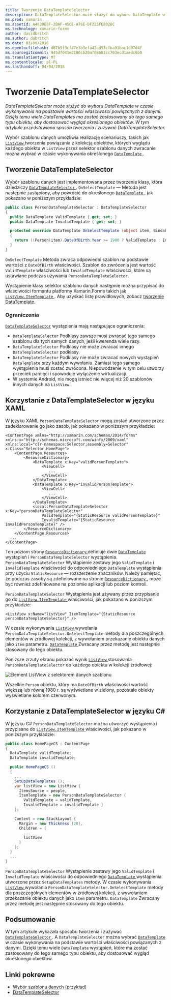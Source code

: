 ```yaml
---
title: Tworzenie DataTemplateSelector
description: DataTemplateSelector może służyć do wyboru DataTemplate w czasie wykonywania na podstawie wartości właściwości powiązanych z danymi. Dzięki temu wiele DataTemplates ma zostać zastosowany do tego samego typu obiektu, aby dostosować wygląd określonego obiektów. W tym artykule przedstawiono sposób tworzenia i zużywać DataTemplateSelector.
ms.prod: xamarin
ms.assetid: A4629E8F-2BAF-45CE-A76E-DF225FE8D26C
ms.technology: xamarin-forms
author: davidbritch
ms.author: dabritch
ms.date: 03/08/2016
ms.openlocfilehash: d87b9f3cf47e3b3efa42ad53cfba91bac1d07d4f
ms.sourcegitcommit: 945df041e2180cb20af08b83cc703ecd1aedc6b0
ms.translationtype: MT
ms.contentlocale: pl-PL
ms.lasthandoff: 04/04/2018
---
```

# <a name="creating-a-datatemplateselector"></a>Tworzenie DataTemplateSelector

_DataTemplateSelector może służyć do wyboru DataTemplate w czasie wykonywania na podstawie wartości właściwości powiązanych z danymi. Dzięki temu wiele DataTemplates ma zostać zastosowany do tego samego typu obiektu, aby dostosować wygląd określonego obiektów. W tym artykule przedstawiono sposób tworzenia i zużywać DataTemplateSelector._

Wybór szablonu danych umożliwia realizację scenariuszy, takich jak [ `ListView` ](https://developer.xamarin.com/api/type/Xamarin.Forms.ListView/) tworzenia powiązania z kolekcją obiektów, których wyglądu każdego obiektu w `ListView` przez selektor szablonu danych zwracanie można wybrać w czasie wykonywania określonego [ `DataTemplate` ](https://developer.xamarin.com/api/type/Xamarin.Forms.DataTemplate/).

## <a name="creating-a-datatemplateselector"></a>Tworzenie DataTemplateSelector

Wybór szablonu danych jest implementowana przez tworzenie klasy, która dziedziczy [ `DataTemplateSelector` ](https://developer.xamarin.com/api/type/Xamarin.Forms.DataTemplateSelector/). `OnSelectTemplate` — Metoda jest następnie zastąpiony, aby powrócić do określonego [ `DataTemplate` ](https://developer.xamarin.com/api/type/Xamarin.Forms.DataTemplate/), jak pokazano w poniższym przykładzie:

```csharp
public class PersonDataTemplateSelector : DataTemplateSelector
{
  public DataTemplate ValidTemplate { get; set; }
  public DataTemplate InvalidTemplate { get; set; }

  protected override DataTemplate OnSelectTemplate (object item, BindableObject container)
  {
    return ((Person)item).DateOfBirth.Year >= 1980 ? ValidTemplate : InvalidTemplate;
  }
}
```

`OnSelectTemplate` Metoda zwraca odpowiedni szablon na podstawie wartości z `DateOfBirth` właściwości. Szablon do zwrócenia jest wartość `ValidTemplate` właściwości lub `InvalidTemplate` właściwości, które są ustawiane podczas używania `PersonDataTemplateSelector`.

Wystąpienie klasy selektor szablonu danych następnie można przypisać do właściwości formantu platformy Xamarin.Forms takich jak [ `ListView.ItemTemplate` ](https://developer.xamarin.com/api/type/Xamarin.Forms.ItemsView%3CTVisual%3E/). Aby uzyskać listę prawidłowych, zobacz [tworzenie DataTemplate](~/xamarin-forms/app-fundamentals/templates/data-templates/creating.md).

### <a name="limitations"></a>Ograniczenia

[`DataTemplateSelector`](https://developer.xamarin.com/api/type/Xamarin.Forms.DataTemplateSelector/) wystąpienia mają następujące ograniczenia:

- `DataTemplateSelector` Podklasy zawsze musi zwracać tego samego szablonu dla tych samych danych, jeśli kwerenda wiele razy.
- `DataTemplateSelector` Podklasy nie może zwracać innego `DataTemplateSelector` podklasy.
- `DataTemplateSelector` Podklasy nie może zwracać nowych wystąpień `DataTemplate` przy każdym wywołaniu. Zamiast tego samego wystąpienia musi zostać zwrócona. Niepowodzenie w tym celu utworzy przeciek pamięci i spowoduje wyłączenie wirtualizacji.
- W systemie Android, nie mogą istnieć nie więcej niż 20 szablonów innych danych na `ListView`.

## <a name="consuming-a-datatemplateselector-in-xaml"></a>Korzystanie z DataTemplateSelector w języku XAML

W języku XAML `PersonDataTemplateSelector` mogą zostać utworzone przez zadeklarowanie go jako zasób, jak pokazano w poniższym przykładzie:

```xaml
<ContentPage xmlns="http://xamarin.com/schemas/2014/forms" xmlns:x="http://schemas.microsoft.com/winfx/2009/xaml" xmlns:local="clr-namespace:Selector;assembly=Selector" x:Class="Selector.HomePage">
    <ContentPage.Resources>
        <ResourceDictionary>
            <DataTemplate x:Key="validPersonTemplate">
                <ViewCell>
                   ...
                </ViewCell>
            </DataTemplate>
            <DataTemplate x:Key="invalidPersonTemplate">
                <ViewCell>
                   ...
                </ViewCell>
            </DataTemplate>
            <local:PersonDataTemplateSelector x:Key="personDataTemplateSelector"
                ValidTemplate="{StaticResource validPersonTemplate}"
                InvalidTemplate="{StaticResource invalidPersonTemplate}" />
        </ResourceDictionary>
    </ContentPage.Resources>
  ...
</ContentPage>
```

Ten poziom strony [ `ResourceDictionary` ](https://developer.xamarin.com/api/type/Xamarin.Forms.ResourceDictionary/) definiuje dwie [ `DataTemplate` ](https://developer.xamarin.com/api/type/Xamarin.Forms.DataTemplate/) wystąpień i `PersonDataTemplateSelector` wystąpienia. `PersonDataTemplateSelector` Wystąpienie zestawy jego `ValidTemplate` i `InvalidTemplate` właściwości do odpowiedniego `DataTemplate` wystąpienia przy użyciu `StaticResource` — rozszerzenie znaczników. Należy pamiętać, że podczas zasoby są zdefiniowane na stronie [ `ResourceDictionary` ](https://developer.xamarin.com/api/type/Xamarin.Forms.ResourceDictionary/), może być również zdefiniowane na poziomie aplikacji lub poziom kontroli.

`PersonDataTemplateSelector` Wystąpienia jest używany przez przypisanie go do [ `ListView.ItemTemplate` ](https://developer.xamarin.com/api/type/Xamarin.Forms.ItemsView%3CTVisual%3E/) właściwości, jak pokazano w poniższym przykładzie:

```xaml
<ListView x:Name="listView" ItemTemplate="{StaticResource personDataTemplateSelector}" />
```

W czasie wykonywania [ `ListView` ](https://developer.xamarin.com/api/type/Xamarin.Forms.ListView/) wywołania `PersonDataTemplateSelector.OnSelectTemplate` metody dla poszczególnych elementów w źródłowej kolekcji, z wywołaniem przekazanie obiektu danych jako `item` parametru. [ `DataTemplate` ](https://developer.xamarin.com/api/type/Xamarin.Forms.DataTemplate/) Zwracany przez metodę jest następnie stosowany do tego obiektu.

Poniższe zrzuty ekranu pokazać wynik [ `ListView` ](https://developer.xamarin.com/api/type/Xamarin.Forms.ListView/) stosowania `PersonDataTemplateSelector` do każdego obiektu w kolekcji źródłowej:

![](selector-images/data-template-selector.png "Element ListView z selektorem danych szablonu")

Wszelkie `Person` obiektu, który ma `DateOfBirth` właściwości wartość większą lub równą 1980 r. są wyświetlane w zielony, pozostałe obiekty wyświetlane kolorem czerwonym.

## <a name="consuming-a-datatemplateselector-in-cnum"></a>Korzystanie z DataTemplateSelector w języku C&num;

W języku C# `PersonDataTemplateSelector` można utworzyć wystąpienia i przypisane do [ `ListView.ItemTemplate` ](https://developer.xamarin.com/api/type/Xamarin.Forms.ItemsView%3CTVisual%3E/) właściwości, jak pokazano w poniższym przykładzie:

```csharp
public class HomePageCS : ContentPage
{
  DataTemplate validTemplate;
  DataTemplate invalidTemplate;

  public HomePageCS ()
  {
    ...
    SetupDataTemplates ();
    var listView = new ListView {
      ItemsSource = people,
      ItemTemplate = new PersonDataTemplateSelector {
        ValidTemplate = validTemplate,
        InvalidTemplate = invalidTemplate }
    };

    Content = new StackLayout {
      Margin = new Thickness (20),
      Children = {
        ...
        listView
      }
    };
  }
  ...  
}
```

`PersonDataTemplateSelector` Wystąpienie zestawy jego `ValidTemplate` i `InvalidTemplate` właściwości do odpowiedniego [ `DataTemplate` ](https://developer.xamarin.com/api/type/Xamarin.Forms.DataTemplate/) wystąpienia utworzone przez `SetupDataTemplates` metody. W czasie wykonywania [ `ListView` ](https://developer.xamarin.com/api/type/Xamarin.Forms.ListView/) wywołania `PersonDataTemplateSelector.OnSelectTemplate` metody dla poszczególnych elementów w źródłowej kolekcji, z wywołaniem przekazanie obiektu danych jako `item` parametru. `DataTemplate` Zwracany przez metodę jest następnie stosowany do tego obiektu.

## <a name="summary"></a>Podsumowanie

W tym artykule wykazała sposobu tworzenia i zużywać [ `DataTemplateSelector` ](https://developer.xamarin.com/api/type/Xamarin.Forms.DataTemplateSelector/). A `DataTemplateSelector` można wybrać [ `DataTemplate` ](https://developer.xamarin.com/api/type/Xamarin.Forms.DataTemplate/) w czasie wykonywania na podstawie wartości właściwości powiązanych z danymi. Dzięki temu wiele `DataTemplate` wystąpień, które ma zostać zastosowany do tego samego typu obiektu, aby dostosować wygląd określonego obiektów.


## <a name="related-links"></a>Linki pokrewne

- [Wybór szablonu danych (przykład)](https://developer.xamarin.com/samples/xamarin-forms/templates/datatemplateselector/)
- [DataTemplateSelector](https://developer.xamarin.com/api/type/Xamarin.Forms.DataTemplateSelector/)
